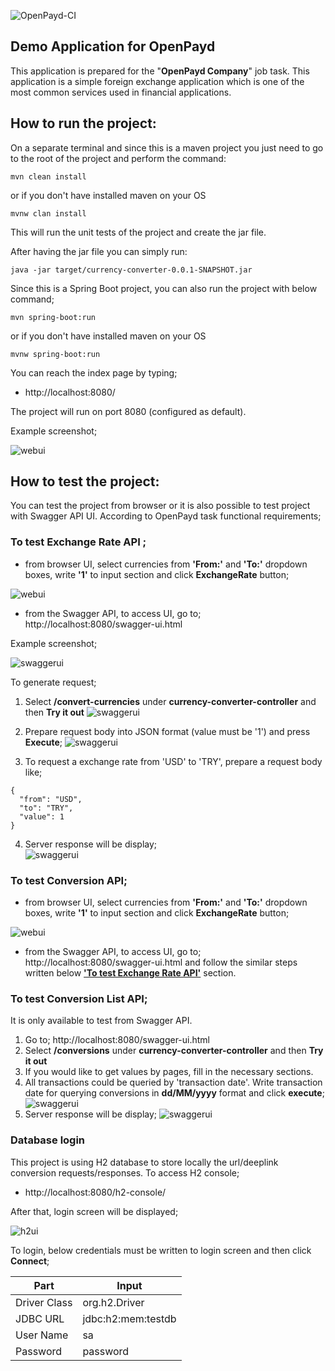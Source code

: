 ![OpenPayd-CI](https://github.com/korayguney/openpayd-demo1/actions/workflows/maven.yml/badge.svg?branch=master)

Demo Application for OpenPayd 
-----------------------------
This  application is prepared for the "**OpenPayd Company**" job task.  This application is a simple foreign exchange application which is one of the
most common services used in financial applications.

How to run the project:
-----------------------

On a separate terminal and since this is a maven project you just need to go to the root of the project and perform the command:
```
mvn clean install
```
or if you don't have installed maven on your OS

```
mvnw clan install
```


This will run the unit tests of the project and create the jar file.

After having the jar file you can simply run:

```
java -jar target/currency-converter-0.0.1-SNAPSHOT.jar
```

Since this is a Spring Boot project, you can also run the project with below command;
```
mvn spring-boot:run
```

or if you don't have installed maven on your OS
```
mvnw spring-boot:run
```

You can reach the index page by typing;

*  http://localhost:8080/

The project will run on port 8080 (configured as default).

Example screenshot;

![webui](./src/main/resources/img/screen1.png)


How to test the project:
-----------------------

You can test the project from browser or it is also possible to test project with Swagger API UI.
According to OpenPayd task functional requirements;

### To test Exchange Rate API ; 
* from browser UI, select currencies from **'From:'** and **'To:'** dropdown boxes, write **'1'** to input section and 
  click **ExchangeRate** button;
  
![webui](./src/main/resources/img/screen3.png)


* from the Swagger API, to access UI, go to;  http://localhost:8080/swagger-ui.html

Example screenshot;

![swaggerui](./src/main/resources/img/screen2.png)

To generate request;
1. Select **/convert-currencies** under **currency-converter-controller** and then **Try it out**
  ![swaggerui](./src/main/resources/img/screen5.png)

2. Prepare request body into JSON format (value must be '1') and press **Execute**;
  ![swaggerui](./src/main/resources/img/screen6.png)

3. To request a exchange rate from 'USD' to 'TRY', prepare a request body like;
```
{
  "from": "USD",
  "to": "TRY",
  "value": 1
}
```

4. Server response will be display;  
  ![swaggerui](./src/main/resources/img/screen7.png)

### To test Conversion API;

* from browser UI, select currencies from **'From:'** and **'To:'** dropdown boxes, write **'1'** to input section and
  click **ExchangeRate** button;

![webui](./src/main/resources/img/screen4.png)

* from the Swagger API, to access UI, go to;  http://localhost:8080/swagger-ui.html and follow the similar steps written below 
  **['To test Exchange Rate API'](#to-test-exchange-rate-api-)** section.

### To test Conversion List API;

It is only available to test from Swagger API. 
1. Go to;  http://localhost:8080/swagger-ui.html
2. Select **/conversions** under **currency-converter-controller** and then **Try it out**
3. If you would like to get values by pages, fill in the necessary sections. 
4. All transactions could be queried by 'transaction date'. Write transaction date for querying conversions in **dd/MM/yyyy** 
   format and click **execute**;
   ![swaggerui](./src/main/resources/img/screen9.png)
5. Server response will be display;
   ![swaggerui](./src/main/resources/img/screen10.png)

### Database login

This project is using H2 database to store locally the url/deeplink conversion requests/responses. To access H2 console;
*  http://localhost:8080/h2-console/

After that, login screen will be displayed;

![h2ui](./src/main/resources/img/screen8.png)

To login, below credentials must be written to login screen and then click **Connect**;

| Part  | Input |
| ------------- | ------------- |
| Driver Class  | org.h2.Driver |
| JDBC URL  | jdbc:h2:mem:testdb  |
| User Name | sa  |
| Password  | password  |

